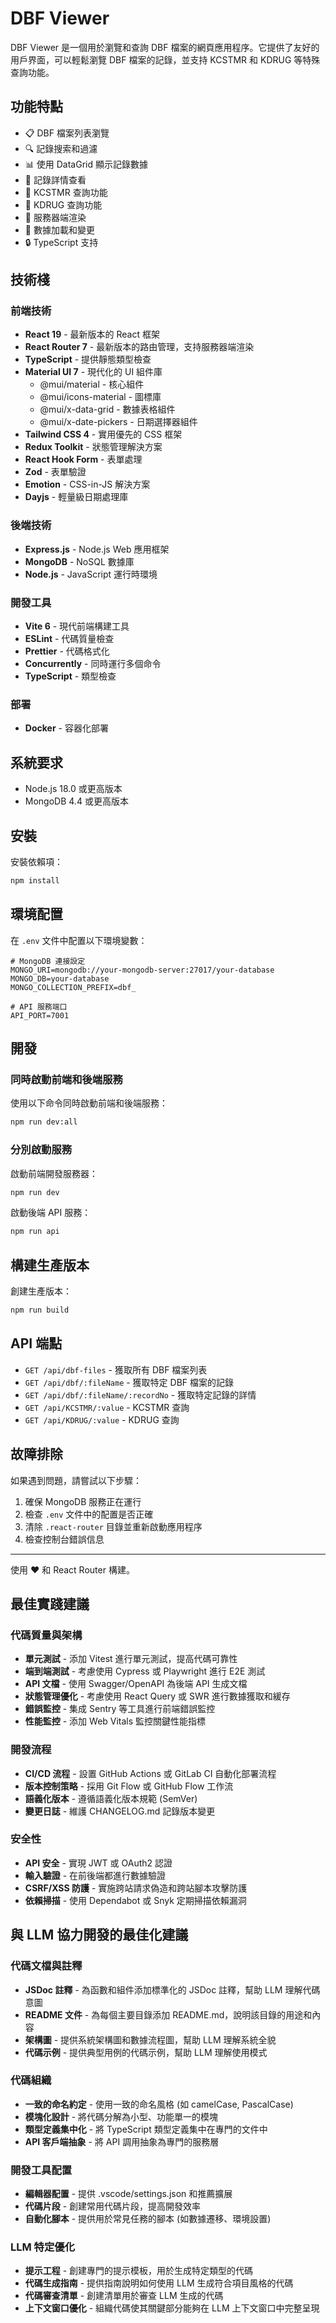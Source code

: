 # DBF Viewer

DBF Viewer 是一個用於瀏覽和查詢 DBF 檔案的網頁應用程序。它提供了友好的用戶界面，可以輕鬆瀏覽 DBF 檔案的記錄，並支持 KCSTMR 和 KDRUG 等特殊查詢功能。

## 功能特點

- 📋 DBF 檔案列表瀏覽
- 🔍 記錄搜索和過濾
- 📊 使用 DataGrid 顯示記錄數據
- 📝 記錄詳情查看
- 🔎 KCSTMR 查詢功能
- 💊 KDRUG 查詢功能
- 🚀 服務器端渲染
- 🔄 數據加載和變更
- 🔒 TypeScript 支持

## 技術棧

### 前端技術
- **React 19** - 最新版本的 React 框架
- **React Router 7** - 最新版本的路由管理，支持服務器端渲染
- **TypeScript** - 提供靜態類型檢查
- **Material UI 7** - 現代化的 UI 組件庫
  - @mui/material - 核心組件
  - @mui/icons-material - 圖標庫
  - @mui/x-data-grid - 數據表格組件
  - @mui/x-date-pickers - 日期選擇器組件
- **Tailwind CSS 4** - 實用優先的 CSS 框架
- **Redux Toolkit** - 狀態管理解決方案
- **React Hook Form** - 表單處理
- **Zod** - 表單驗證
- **Emotion** - CSS-in-JS 解決方案
- **Dayjs** - 輕量級日期處理庫

### 後端技術
- **Express.js** - Node.js Web 應用框架
- **MongoDB** - NoSQL 數據庫
- **Node.js** - JavaScript 運行時環境

### 開發工具
- **Vite 6** - 現代前端構建工具
- **ESLint** - 代碼質量檢查
- **Prettier** - 代碼格式化
- **Concurrently** - 同時運行多個命令
- **TypeScript** - 類型檢查

### 部署
- **Docker** - 容器化部署

## 系統要求

- Node.js 18.0 或更高版本
- MongoDB 4.4 或更高版本

## 安裝

安裝依賴項：

```bash
npm install
```

## 環境配置

在 `.env` 文件中配置以下環境變數：

```
# MongoDB 連接設定
MONGO_URI=mongodb://your-mongodb-server:27017/your-database
MONGO_DB=your-database
MONGO_COLLECTION_PREFIX=dbf_

# API 服務端口
API_PORT=7001
```

## 開發

### 同時啟動前端和後端服務

使用以下命令同時啟動前端和後端服務：

```bash
npm run dev:all
```

### 分別啟動服務

啟動前端開發服務器：

```bash
npm run dev
```

啟動後端 API 服務：

```bash
npm run api
```

## 構建生產版本

創建生產版本：

```bash
npm run build
```

## API 端點

- `GET /api/dbf-files` - 獲取所有 DBF 檔案列表
- `GET /api/dbf/:fileName` - 獲取特定 DBF 檔案的記錄
- `GET /api/dbf/:fileName/:recordNo` - 獲取特定記錄的詳情
- `GET /api/KCSTMR/:value` - KCSTMR 查詢
- `GET /api/KDRUG/:value` - KDRUG 查詢

## 故障排除

如果遇到問題，請嘗試以下步驟：

1. 確保 MongoDB 服務正在運行
2. 檢查 `.env` 文件中的配置是否正確
3. 清除 `.react-router` 目錄並重新啟動應用程序
4. 檢查控制台錯誤信息

---

使用 ❤️ 和 React Router 構建。

## 最佳實踐建議

### 代碼質量與架構
- **單元測試** - 添加 Vitest 進行單元測試，提高代碼可靠性
- **端到端測試** - 考慮使用 Cypress 或 Playwright 進行 E2E 測試
- **API 文檔** - 使用 Swagger/OpenAPI 為後端 API 生成文檔
- **狀態管理優化** - 考慮使用 React Query 或 SWR 進行數據獲取和緩存
- **錯誤監控** - 集成 Sentry 等工具進行前端錯誤監控
- **性能監控** - 添加 Web Vitals 監控關鍵性能指標

### 開發流程
- **CI/CD 流程** - 設置 GitHub Actions 或 GitLab CI 自動化部署流程
- **版本控制策略** - 採用 Git Flow 或 GitHub Flow 工作流
- **語義化版本** - 遵循語義化版本規範 (SemVer)
- **變更日誌** - 維護 CHANGELOG.md 記錄版本變更

### 安全性
- **API 安全** - 實現 JWT 或 OAuth2 認證
- **輸入驗證** - 在前後端都進行數據驗證
- **CSRF/XSS 防護** - 實施跨站請求偽造和跨站腳本攻擊防護
- **依賴掃描** - 使用 Dependabot 或 Snyk 定期掃描依賴漏洞

## 與 LLM 協力開發的最佳化建議

### 代碼文檔與註釋
- **JSDoc 註釋** - 為函數和組件添加標準化的 JSDoc 註釋，幫助 LLM 理解代碼意圖
- **README 文件** - 為每個主要目錄添加 README.md，說明該目錄的用途和內容
- **架構圖** - 提供系統架構圖和數據流程圖，幫助 LLM 理解系統全貌
- **代碼示例** - 提供典型用例的代碼示例，幫助 LLM 理解使用模式

### 代碼組織
- **一致的命名約定** - 使用一致的命名風格 (如 camelCase, PascalCase)
- **模塊化設計** - 將代碼分解為小型、功能單一的模塊
- **類型定義集中化** - 將 TypeScript 類型定義集中在專門的文件中
- **API 客戶端抽象** - 將 API 調用抽象為專門的服務層

### 開發工具配置
- **編輯器配置** - 提供 .vscode/settings.json 和推薦擴展
- **代碼片段** - 創建常用代碼片段，提高開發效率
- **自動化腳本** - 提供用於常見任務的腳本 (如數據遷移、環境設置)

### LLM 特定優化
- **提示工程** - 創建專門的提示模板，用於生成特定類型的代碼
- **代碼生成指南** - 提供指南說明如何使用 LLM 生成符合項目風格的代碼
- **代碼審查清單** - 創建清單用於審查 LLM 生成的代碼
- **上下文窗口優化** - 組織代碼使其關鍵部分能夠在 LLM 上下文窗口中完整呈現